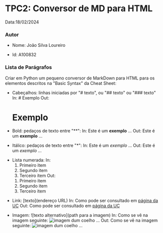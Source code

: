 # TPC2: Conversor de MD para HTML

Data:18/02/2024

### Autor
- Nome: João Silva Loureiro
* Id: A100832

### Lista de Parágrafos
Criar em Python um pequeno conversor de MarkDown para HTML para os elementos descritos na "Basic Syntax" da Cheat Sheet:
- Cabeçalhos: linhas iniciadas por "# texto", ou "## texto" ou "### texto"
    In: # Exemplo
    Out: <h1>Exemplo</h1>
* Bold: pedaços de texto entre "**":
    In: Este é um **exemplo** ...
    Out: Este é um <b>exemplo</b> ...
+ Itálico: pedaços de texto entre "*":
    In: Este é um *exemplo* ...
    Out: Este é um <i>exemplo</i> ...
- Lista numerada:
    In:
    1. Primeiro item
    2. Segundo item
    3. Terceiro item
    Out:
    <ol>
    <li>Primeiro item</li>
    <li>Segundo item</li>
    <li>Terceiro item</li>
    </ol>
* Link: [texto](endereço URL)
    In: Como pode ser consultado em [página da UC](http://www.uc.pt)
    Out: Como pode ser consultado em <a href="http://www.uc.pt">página da UC</a>
+ Imagem: ![texto alternativo](path para a imagem)
    In: Como se vê na imagem seguinte: ![imagem dum coelho](http://www.coellho.com) ...
    Out: Como se vê na imagem seguinte: <img src="http://www.coellho.com" alt="imagem dum coelho"/> ...